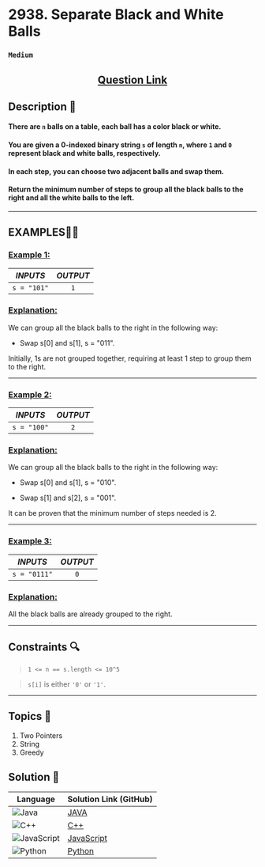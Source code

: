 # 2938. Separate Black and White Balls

### `Medium`


<h2 align="center">
<a href="https://leetcode.com/problems/separate-black-and-white-balls/description/?envType=daily-question&envId=2024-10-15"><strong>Question Link</strong></a>
</h2>


## Description 📑

#### There are `n` balls on a table, each ball has a color black or white.

#### You are given a 0-indexed binary string `s` of length `n`, where `1` and `0` represent black and white balls, respectively.

#### In each step, you can choose two adjacent balls and swap them.

#### Return the minimum number of steps to group all the black balls to the right and all the white balls to the left.

---

## **EXAMPLES**💫✨ </br>

<h3>

<ins>**Example 1**:</ins> </br>


| _INPUTS_ | _OUTPUT_ |
| :-----------: | :-----------: |
| `s = "101"` | `1` |

</h3>

<h3>
<ins>Explanation:</ins>
</h3>

We can group all the black balls to the right in the following way:

- Swap s[0] and s[1], s = "011".

Initially, 1s are not grouped together, requiring at least 1 step to group them to the right.

____
<h3>

<ins>**Example 2**:</ins> </br>

| _INPUTS_ | _OUTPUT_ |
| :-----------: | :-----------: |
| `s = "100"` | `2` |

</h3>

<h3>
<ins>Explanation:</ins>
</h3>

We can group all the black balls to the right in the following way:

- Swap s[0] and s[1], s = "010".

- Swap s[1] and s[2], s = "001".

It can be proven that the minimum number of steps needed is 2.

___

<h3>

<ins>**Example 3**:</ins> </br>

| _INPUTS_ | _OUTPUT_ |
| :-----------: | :-----------: |
| `s = "0111"` | `0` |

</h3>

<h3>
<ins>Explanation:</ins>
</h3>

All the black balls are already grouped to the right.

___

## Constraints 🔍

> `1 <= n == s.length <= 10^5`</br>

> `s[i]` is either `'0'` or `'1'`.

___

## Topics 📝

1. Two Pointers
2. String
3. Greedy


## Solution 📃

|  Language   |  Solution Link (GitHub) |
| ------------- | ------------- |
|  ![Java](https://img.shields.io/badge/java-%23ED8B00.svg?style=flat&logo=openjdk&logoColor=white)  | [JAVA](https://github.com/Purnima47/Leetcode-Solutions/blob/main/%F0%9F%9F%A1%20Medium/2938%20-%20Separate%20Black%20and%20White%20Balls/_2938SeparateBlackandWhiteBalls.java) |
|  ![C++](https://img.shields.io/badge/c++-%2300599C.svg?style=plastic&logo=c%2B%2B&logoColor=white)  | [C++](https://github.com/Purnima47/Leetcode-Solutions/blob/main/%F0%9F%9F%A1%20Medium/2938%20-%20Separate%20Black%20and%20White%20Balls/_2938SeparateBlackandWhiteBalls.cpp)  |
|  ![JavaScript](https://img.shields.io/badge/javascript-%23323330.svg?style=flat&logo=javascript&logoColor=%23F7DF1E)  | [JavaScript](https://github.com/Purnima47/Leetcode-Solutions/blob/main/%F0%9F%9F%A1%20Medium/2938%20-%20Separate%20Black%20and%20White%20Balls/_2938SeparateBlackandWhiteBalls.js) |
|![Python](https://img.shields.io/badge/python-3670A0?style=plastic&logo=python&logoColor=ffdd54)| [Python](https://github.com/Purnima47/Leetcode-Solutions/blob/main/%F0%9F%9F%A1%20Medium/2938%20-%20Separate%20Black%20and%20White%20Balls/_2938SeparateBlackandWhiteBalls.py) |
